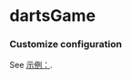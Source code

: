 dartsGame
=======


### Customize configuration
See [示例：](https://github.com/zhuangdagg/dartsGame).

